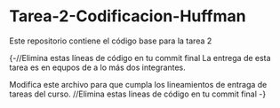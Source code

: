 # Tarea-2-Codificacion-Huffman
Este repositorio contiene el código base para la tarea 2

{-//Elimina estas líneas de código en tu commit final
La entrega de esta tarea es en equpos de a lo más dos integrantes.

Modifica este archivo para que cumpla los lineamientos de entraga de tareas del curso.
//Elimina estas lineas de código en tu commit final
-}